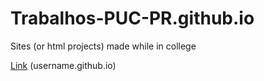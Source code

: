 # Trabalhos-PUC-PR.github.io
Sites (or html projects) made while in college

[Link](Trabalhos-PUC-PR.github.io) (username.github.io)
